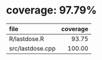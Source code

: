 # coverage: 97.79%

|file             | coverage|
|:----------------|--------:|
|R/lastdose.R     |    93.75|
|src/lastdose.cpp |   100.00|
